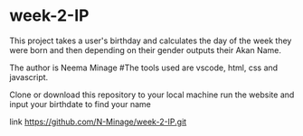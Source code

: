 # week-2-IP
This project takes a user's birthday and calculates the day of the week they were born and then depending on their gender outputs their Akan Name. 

The author is Neema Minage
#The tools used are vscode, html, css and javascript.
 
 Clone or download this repository to your local machine
 run the website and input your birthdate to find your name
 
link
https://github.com/N-Minage/week-2-IP.git
 
